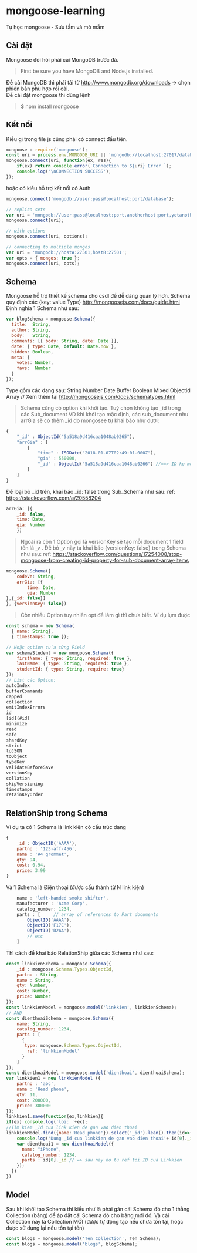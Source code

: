 # mongoose-learning
Tự học mongoose - Sưu tầm và mò mẫm

## Cài đặt
Mongoose đòi hỏi phải cài MongoDB trước đã.<br>
> First be sure you have MongoDB and Node.js installed.

Đề cài MongoDB thì phải tải từ http://www.mongodb.org/downloads -> chọn phiên bản phù hợp rồi cài.<br>
Để cài đặt mongoose thì dùng lệnh
> $ npm install mongoose

## Kết nối
Kiểu gì trong file js cũng phải có connect đầu tiên.
```js
mongoose = require('mongoose');
const uri = process.env.MONGODB_URI || 'mongodb://localhost:27017/database';
mongoose.connect(uri, function(ex, res){
	if(ex) return console.error(`Connection to ${uri} Error `);
	console.log('\nCONNECTION SUCCESS');
});
```
hoặc có kiểu hỗ trợ kết nối có Auth
```js
mongoose.connect('mongodb://user:pass@localhost:port/database');

// replica sets
var uri = 'mongodb://user:pass@localhost:port,anotherhost:port,yetanother:port/mydatabase';
mongoose.connect(uri);

// with options
mongoose.connect(uri, options);

// connecting to multiple mongos
var uri = 'mongodb://hostA:27501,hostB:27501';
var opts = { mongos: true };
mongoose.connect(uri, opts);
```
## Schema
Mongoose hỗ trợ thiết kế schema cho csdl để dễ dàng quản lý hơn.
Schema quy định các {key: value Type} http://mongoosejs.com/docs/guide.html
Định nghĩa 1 Schema như sau:
```js
var blogSchema = mongoose.Schema({
  title:  String,
  author: String,
  body:   String,
  comments: [{ body: String, date: Date }],
  date: { type: Date, default: Date.now },
  hidden: Boolean,
  meta: {
    votes: Number,
    favs:  Number
  }
});
```
Type gồm các dạng sau:
String
Number
Date
Buffer
Boolean
Mixed
Objectid
Array
// Xem thêm tại http://mongoosejs.com/docs/schematypes.html

> Schema cũng có option khi khởi tạo. 
> Tuỳ chọn không tạo _id trong các Sub_document
VD khi khởi tạo mặc định, các sub_document như arrGia sẽ có thêm _id do mongosee tự khai báo như dưới:
```js
{
    "_id" : ObjectId("5a518a9d416caa1048ab0265"),
    "arrGia" : [ 
        {
            "time" : ISODate("2018-01-07T02:49:01.000Z"),
            "gia" : 550000,
            "_id" : ObjectId("5a518a9d416caa1048ab0266") //==> ID ko mong muon
        }
    ]
}
```
Để loại bỏ _id trên, khai báo _id: false trong Sub_Schema như sau:
ref: https://stackoverflow.com/a/20558204
```js
arrGia: [{
	_id: false,
	time: Date,
	gia: Number
	}]
```
> Ngoài ra còn 1 Option gọi là versionKey sẽ tạo mỗi document 1 field tên là _v . Để bỏ _v này ta khai báo {versionKey: false} trong Schema như sau:
ref: https://stackoverflow.com/questions/17254008/stop-mongoose-from-creating-id-property-for-sub-document-array-items
```js
mongoose.Schema({
	codeVe: String,
	arrGia: [{
		time: Date,
		gia: Number
},{_id: false}]
}, {versionKey: false})
```
> Còn nhiều Option tuy nhiên opt để làm gì thì chưa biết. Ví dụ lụm được
```js
const schema = new Schema(
  { name: String},
  { timestamps: true });

// Hoặc option của từng Field
var schemaStudent = new mongoose.Schema({
    firstName: { type: String, required: true },
    lastName: { type: String, required: true },
    studentId: { type: String, require: true}
});
// List các Option:
autoIndex
bufferCommands
capped
collection
emitIndexErrors
id
[id](#id)
minimize
read
safe
shardKey
strict
toJSON
toObject
typeKey
validateBeforeSave
versionKey
collation
skipVersioning
timestamps
retainKeyOrder

```
## RelationShip trong Schema
Ví dụ ta có 1 Schema là link kiện có cấu trúc dạng
```js
{
    _id : ObjectID('AAAA'),
    partno : '123-aff-456',
    name : '#4 grommet',
    qty: 94,
    cost: 0.94,
    price: 3.99
}
```
Và 1 Schema là Điện thoại (được cấu thành từ N link kiện)
```js 
    name : 'left-handed smoke shifter',
    manufacturer : 'Acme Corp',
    catalog_number: 1234,
    parts : [     // array of references to Part documents
        ObjectID('AAAA'),    
        ObjectID('F17C'),   
        ObjectID('D2AA'),
        // etc
    ]
```
Thì cách để khai báo RelationShip giữa các Schema như sau:

```js
const linkkienSchema = mongoose.Schema({
    _id : mongoose.Schema.Types.ObjectId,
    partno : String,
    name : String,
    qty: Number,
    cost: Number,
    price: Number
});
const linkkienModel = mongoose.model('linkkien', linkkienSchema);
// AND
const dienthoaiSchema = mongoose.Schema({
    name: String,
    catalog_number: 1234,
    parts : [
      {
       type: mongoose.Schema.Types.ObjectId,
        ref: 'linkkienModel' 
      }
    ]
});
const dienthoaiModel = mongoose.model('dienthoai', dienthoaiSchema);
var linkkien1 = new linkkienModel ({
    partno : 'abc',
    name : 'Head phone',
    qty: 11,
    cost: 200000,
    price: 300000
});
linkkien1.save(function(ex,linkkien){
if(ex) console.log('loi: '+ex);
//Tim kiem _Id cua link kien de gan vao dien thoai
linkkienModel.find({name:'Head phone'}).select('_id').lean().then(id=>{
    console.log('Dung _id cua linkkien de gan vao dien thoai'+ id[0]._id);
    var dienthoai1 = new dienthoaiModel({
      name: "iPhone",
      catalog_number: 1234,
      parts : id[0]._id // => sau nay no tu ref toi ID cua Linkkien
    });
  })
})
```
## Model
Sau khi khởi tạo Schema thì kiểu như là phải gán cái Schema đó cho 1 thằng Collection (bảng) để áp đặt cái Schema đó cho bảng mới đó.
Và cái Collection này là Collection MỚI (được tự động tạo nếu chưa tồn tại, hoặc được sử dụng lại nếu tồn tại tên)
```js
const blogs = mongoose.model('Ten Collection', Ten_Schema);
const blogs = mongoose.model('blogs', blogSchema);
```



